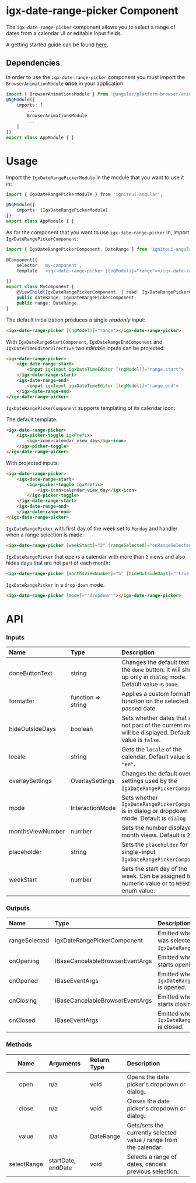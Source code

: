 # igx-date-range-picker Component

The `igx-date-range-picker` component allows you to select a range of dates from a calendar UI or editable input fields.

A getting started guide can be found [here]().

## Dependencies
In order to use the `igx-date-range-picker` component you must import the `BrowserAnimationModule` **once** in your application:
```typescript
import { BrowserAnimationsModule } from '@angular/platform-browser/animations';
@NgModule({
	imports: [
		...
        BrowserAnimationsModule
        ...
	]
})
export class AppModule { }
```

# Usage
Import the `IgxDateRangePickerModule` in the module that you want to use it in:
```typescript
import { IgxDateRangePickerModule } from 'igniteui-angular';

@NgModule({
    imports: [IgxDateRangePickerModule]
})
export class AppModule { }
```

As for the component that you want to use `igx-date-range-picker` in, import `IgxDateRangePickerComponent`:

```typescript
import { IgxDateRangePickerComponent, DateRange } from 'igniteui-angular';

@Component({
    selector: 'my-component',
    template: `<igx-date-range-picker [(ngModel)]="range"></igx-date-range-picker>`,

})
export class MyComponent {
    @ViewChild(IgxDateRangePickerComponent, { read: IgxDateRangePickerComponent })
    public dateRange: IgxDateRangePickerComponent;
    public range: DateRange;
}
```

The default initialization produces a single *readonly* input:
```html
<igx-date-range-picker [(ngModel)]="range"></igx-date-range-picker>
```

With `IgxDateRangeStartComponent`, `IgxDateRangeEndComponent` and `IgxDateTimeEditorDirective` two *editable* inputs can be projected:
```html
<igx-date-range-picker>
    <igx-date-range-start>
        <input igxInput igxDateTimeEditor [(ngModel)]="range.start">
    </igx-date-range-start>
    <igx-date-range-end>
        <input igxInput igxDateTimeEditor [(ngModel)]="range.end">
    </igx-date-range-end>
</igx-date-range-picker>
```

`IgxDateRangePickerComponent` supports templating of its calendar icon:

The default template:
```html
<igx-date-range-picker>
    <igx-picker-toggle igxPrefix>
        <igx-icon>calendar_view_day</igx-icon>
    </igx-picker-toggle>
</igx-date-range-picker>
```

With projected inputs:
```html
<igx-date-range-picker>
    <igx-date-range-start>
        <igx-picker-toggle igxPrefix>
            <igx-icon>calendar_view_day</igx-icon>
        </igx-picker-toggle>
    </igx-date-range-start>
    <igx-date-range-end>
    </igx-date-range-end>
</igx-date-range-picker>
```

`IgxDateRangePicker` with first day of the week set to `Monday` and handler when a range selection is made:
```html
<igx-date-range-picker [weekStart]="2" (rangeSelected)="onRangeSelected($event)"></igx-date-range-picker>
```

`IgxDateRangePicker` that opens a calendar with more than `2` views and also hides days that are not part of each month:
```html
<igx-date-range-picker [monthsViewNumber]="5" [hideOutsideDays]="'true'"></igx-date-range-picker>
```

`IgxDateRangePicker` in a `drop-down` mode.
```html
<igx-date-range-picker [mode]="'dropdown'"></igx-date-range-picker>
```


# API

### Inputs
| Name             | Type               | Description |
|:-----------------|:-------------------|:------------|
| doneButtonText   | string             | Changes the default text of the `done` button. It will show up only in `dialog` mode. Default value is `Done`. |
| formatter        | function => string | Applies a custom formatter function on the selected or passed date. |
| hideOutsideDays  | boolean            | Sets whether dates that are not part of the current month will be displayed. Default value is `false`. |
| locale           | string             | Gets the `locale` of the calendar. Default value is `"en"`. |
| overlaySettings  | OverlaySettings    | Changes the default overlay settings used by the `IgxDateRangePickerComponent`. | 
| mode             | InteractionMode    | Sets whether `IgxDateRangePickerComponent` is in dialog or dropdown mode. Default is `dialog` |
| monthsViewNumber | number             | Sets the number displayed month views. Default is `2`. |
| placeholder      | string             | Sets the `placeholder` for single-input `IgxDateRangePickerComponent`. |
| weekStart        | number             | Sets the start day of the week. Can be assigned to a numeric value or to `WEEKDAYS` enum value. |

### Outputs
| Name             | Type                  | Description |
|:-----------------|:----------------------|:------------|
| rangeSelected    | IgxDateRangePickerComponent | Emitted when a full range was selected in the `IgxDateRangePickerComponent`. |
| onOpening        | IBaseCancelableBrowserEventArgs | Emitted when the calendar starts opening, cancelable. |
| onOpened         | IBaseEventArgs        | Emitted when the `IgxDateRangePickerComponent` is opened.                    |
| onClosing        | IBaseCancelableBrowserEventArgs | Emitted when the calendar starts closing, cancelable. | 
| onClosed         | IBaseEventArgs        | Emitted when the `IgxDateRangePickerComponent` is closed.                    |

### Methods
| Name        | Arguments     | Return Type | Description |
|:-----------:|:--------------|:------------|:------------|
| open        | n/a           | void           | Opens the date picker's dropdown or dialog. |
| close       | n/a           | void           | Closes the date picker's dropdown or dialog. |
| value       | n/a           | DateRange      | Gets/sets the currently selected value / range from the calendar. |
| selectRange | startDate, endDate | void      | Selects a range of dates, cancels previous selection. |

